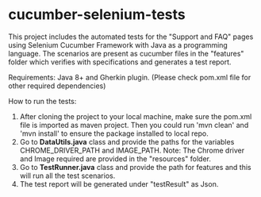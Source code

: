 # cucumber-selenium-tests

This project includes the automated tests for the "Support and FAQ" pages using Selenium Cucumber
Framework with Java as a programming language. The scenarios are present as cucumber files in the
"features" folder which verifies with specifications and generates a test report.

Requirements: Java 8+ and Gherkin plugin.
(Please check pom.xml file for other required dependencies)

How to run the tests:

1. After cloning the project to your local machine, make sure the pom.xml file is imported as maven
   project. Then you could run 'mvn clean' and 'mvn install' to ensure the package installed to
   local repo.
2. Go to **DataUtils.java** class and provide the paths for the variables CHROME_DRIVER_PATH and
   IMAGE_PATH. Note: The Chrome driver and Image required are provided in the "resources" folder.
3. Go to **TestRunner.java** class and provide the path for features and this will run all the test
   scenarios.
4. The test report will be generated under "testResult" as Json.
